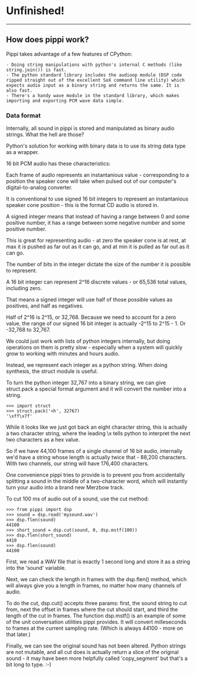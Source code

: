 # Unfinished!

---

## How does pippi work?

Pippi takes advantage of a few features of CPython:

    - Doing string manipulations with python's internal C methods (like string.join()) is fast.
    - The python standard library includes the audioop module (DSP code ripped straight out of the excellent SoX command line utility) which expects audio input as a binary string and returns the same. It is also fast.
    - There's a handy wave module in the standard library, which makes importing and exporting PCM wave data simple.

### Data format

Internally, all sound in pippi is stored and manipulated as binary audio strings. What the hell are those?

Python's solution for working with binary data is to use its string data type as a wrapper.

16 bit PCM audio has these characteristics:

Each frame of audio represents an instantanious value - corresponding to a position the speaker cone will take 
when pulsed out of our computer's digital-to-analog converter.

It is conventional to use signed 16 bit integers to represent an instantanious speaker cone position - this 
is the format CD audio is stored in.

A signed integer means that instead of having a range between 0 and some positive number, it has a range 
between some negative number and some positive number.

This is great for representing audio - at zero the speaker cone is at rest, at max it is pushed as far out as 
it can go, and at min it is pulled as far out as it can go.

The number of bits in the integer dictate the size of the number it is possible to represent.

A 16 bit integer can represent 2^16 discrete values - or 65,536 total values, including zero.

That means a signed integer will use half of those possible values as positives, and half as negatives.

Half of 2^16 is 2^15, or 32,768. Because we need to account for a zero value, the range of our signed 16 bit integer 
is actually -2^15 to 2^15 - 1. Or -32,768 to 32,767.

We could just work with lists of python integers internally, but doing operations on them is pretty slow - 
especially when a system will quickly grow to working with minutes and hours audio.

Instead, we represent each integer as a python string. When doing synthesis, the struct module is useful.

To turn the python integer 32,767 into a binary string, we can give struct.pack a special format argument and 
it will convert the number into a string.

    >>> import struct
    >>> struct.pack('<h', 32767)
    '\xff\x7f'

While it looks like we just got back an eight character string, this is actually a two character string, 
where the leading \x tells python to interpret the next two characters as a hex value.

So if we have 44,100 frames of a single channel of 16 bit audio, internally we'd have a string whose length 
is actually twice that - 88,200 characters. With two channels, our string will have 176,400 characters.

One convenience pippi tries to provide is to prevent you from accidentally splitting a sound in the middle 
of a two-character word, which will instantly turn your audio into a brand new Merzbow track.

To cut 100 ms of audio out of a sound, use the cut method:

    >>> from pippi import dsp
    >>> sound = dsp.read('mysound.wav')
    >>> dsp.flen(sound)
    44100
    >>> short_sound = dsp.cut(sound, 0, dsp.mstf(100))
    >>> dsp.flen(short_sound)
    4410
    >>> dsp.flen(sound)
    44100

First, we read a WAV file that is exactly 1 second long and store it as a string into the 'sound' variable.

Next, we can check the length in frames with the dsp.flen() method, which will always give you a length in 
frames, no matter how many channels of audio.

To do the cut, dsp.cut() accepts three params: first, the sound string to cut from, next the offset in frames 
where the cut should start, and third the length of the cut in frames. The function dsp.mstf() is an example of 
some of the unit conversation utilities pippi provides. It will convert milleseconds to frames at the current 
sampling rate. (Which is always 44100 - more on that later.)

Finally, we can see the original sound has not been altered. Python strings are not mutable, and all cut does 
is actually return a slice of the original sound - it may have been more helpfully called 'copy_segment' but that's 
a bit long to type. :-)


